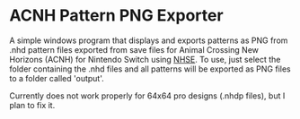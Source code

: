 # ACNH Pattern PNG Exporter
A simple windows program that displays and exports patterns as PNG from .nhd pattern files exported from save files for Animal Crossing New Horizons (ACNH) for Nintendo Switch using [NHSE](https://github.com/kwsch/NHSE). To use, just select the folder containing the .nhd files and all patterns will be exported as PNG files to a folder called 'output'.

Currently does not work properly for 64x64 pro designs (.nhdp files), but I plan to fix it.